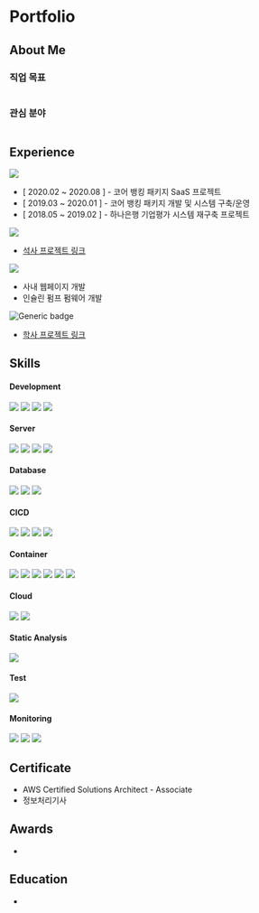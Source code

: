 # Portfolio
## About Me

### 직업 목표
```
```
### 관심 분야
```
```
## Experience

![](https://img.shields.io/badge/2018.01~2020.08--blue.svg)

- [ 2020.02 ~ 2020.08 ] - 코어 뱅킹 패키지 SaaS 프로젝트
- [ 2019.03 ~ 2020.01 ] - 코어 뱅킹 패키지 개발 및 시스템 구축/운영  
- [ 2018.05 ~ 2019.02 ] - 하나은행 기업평가 시스템 재구축 프로젝트  


![](https://img.shields.io/badge/2016.03~2017.12--brightgreen.svg)

- [석사 프로젝트 링크](/student/sutdent.md#석사과정)

![](https://img.shields.io/badge/2018.05~2029.02--blue.svg)

- 사내 웹페이지 개발
- 인슐린 펌프 펌웨어 개발

![Generic badge](https://img.shields.io/badge/2018.05~2029.02--brightgreen.svg)

- [학사 프로젝트 링크](/student/sutdent.md#학사과정)

## Skills

#### Development
 ![](https://img.shields.io/badge/C-blue.svg) ![](https://img.shields.io/badge/Java-blue.svg) ![](https://img.shields.io/badge/Spring-blue.svg) ![](https://img.shields.io/badge/Spring_boot-blue.svg) 

#### Server
![](https://img.shields.io/badge/Ubuntu-blue.svg) ![](https://img.shields.io/badge/CentOS-blue.svg) ![](https://img.shields.io/badge/Apache-blue.svg) ![](https://img.shields.io/badge/Tomcat-blue.svg)  

#### Database
![](https://img.shields.io/badge/Mysql-blue.svg) ![](https://img.shields.io/badge/Oracle-blue.svg) ![](https://img.shields.io/badge/Elasticsearch-blue.svg) 

#### CICD
![](https://img.shields.io/badge/Bash_Script-blue.svg) ![](https://img.shields.io/badge/Jenkins-blue.svg) ![](https://img.shields.io/badge/SVN-blue.svg) ![](https://img.shields.io/badge/Git-blue.svg) 

#### Container
![](https://img.shields.io/badge/Docker-blue.svg) ![](https://img.shields.io/badge/kubernetes-blue.svg) ![](https://img.shields.io/badge/EKS-blue.svg) ![](https://img.shields.io/badge/ECR-blue.svg) ![](https://img.shields.io/badge/AKS-blue.svg) ![](https://img.shields.io/badge/ACR-blue.svg)

#### Cloud
![](https://img.shields.io/badge/AWS-blue.svg) ![](https://img.shields.io/badge/Azure-blue.svg)

#### Static Analysis
![](https://img.shields.io/badge/Sonarqube-blue.svg)

#### Test
![](https://img.shields.io/badge/Postman-blue.svg) 

#### Monitoring
![](https://img.shields.io/badge/Kibana-blue.svg) ![](https://img.shields.io/badge/Logstash-blue.svg) ![](https://img.shields.io/badge/metricbeats-blue.svg)

## Certificate

- AWS Certified Solutions Architect - Associate
- 정보처리기사

## Awards

- 

## Education

- 
